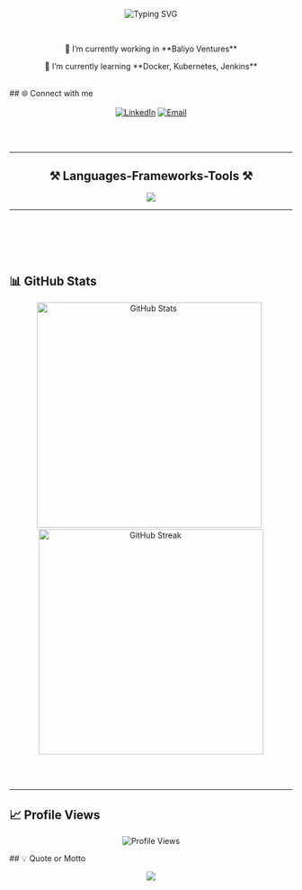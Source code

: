 <p align="center">
  <img src="https://readme-typing-svg.herokuapp.com?size=24&center=true&vCenter=true&width=600&lines=Hi+There+👋;I'm+Sagar+Thapa;I'm+a+Lazy+Ambitious+Programmer" alt="Typing SVG">
</p>
<br/>
<div align="center">
<p> 🔭 I’m currently working in **Baliyo Ventures**</p>
<p> 🌱 I’m currently learning **Docker, Kubernetes, Jenkins** </p>
</div>
<br/>
## 🌐 Connect with me

<p align="center">
  <a href="https://www.linkedin.com/in/sagar-thapa-050191302/" target="blank"><img align="center" src="https://img.shields.io/badge/-LinkedIn-0A66C2?style=flat-square&logo=LinkedIn&logoColor=white" alt="LinkedIn"></a>
  <a href="mailto:thapasagar1173@gmail.com" target="blank"><img align="center" src="https://img.shields.io/badge/-Email-D14836?style=flat-square&logo=Gmail&logoColor=white" alt="Email"></a>
</p>
</hr>
<br></br>
<hr/>
<h2 align="center">⚒️ Languages-Frameworks-Tools ⚒️</h2>
<div align="center">
    <img src="https://skillicons.dev/icons?i=linux,git,python,vim,js,typescript,c,cs,java,nextjs,mysql,django,bootstrap,html,css,vscode,github,tailwind,pr" />
</div>
<hr/>

<br></br>
<br></br>
## 📊 GitHub Stats
<p align="center">
  <img width=400  src="https://github-readme-stats.vercel.app/api?username=Sagar1173&show_icons=true&theme=radical" alt="GitHub Stats">&ensp;
  <img width=400  src="https://github-readme-streak-stats.herokuapp.com/?user=Sagar1173&theme=radical" alt="GitHub Streak">
</p>

<br></br>
<hr/>

## 📈 Profile Views

<p align="center">
  <img src="https://komarev.com/ghpvc/?username=Sagar1173&style=flat-square&color=blue" alt="Profile Views">
</p>
</hr>
## 💡 Quote or Motto
<p align="center">
  <img src="https://readme-typing-svg.herokuapp.com?font=Fira+Code&size=24&pause=1000&color=1DA1F2&center=true&width=600&lines=Code+is+like+humor.;+When+you+have+to+explain+it%2C+it%E2%80%99s+bad.">
</p>

